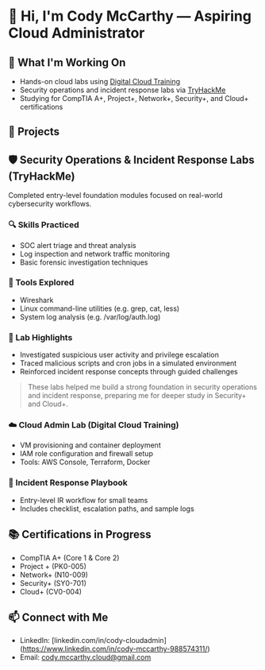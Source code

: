 # 👋 Hi, I'm Cody McCarthy — Aspiring Cloud Administrator 

## 🔧 What I'm Working On
- Hands-on cloud labs using [Digital Cloud Training](https://digitalcloud.training/hands-on-challenge-labs/)
- Security operations and incident response labs via [TryHackMe](https://tryhackme.com/)
- Studying for CompTIA A+, Project+, Network+, Security+, and Cloud+ certifications

## 🧪 Projects
## 🛡️ Security Operations & Incident Response Labs (TryHackMe)

Completed entry-level foundation modules focused on real-world cybersecurity workflows.

### 🔍 Skills Practiced
- SOC alert triage and threat analysis
- Log inspection and network traffic monitoring
- Basic forensic investigation techniques

### 🧰 Tools Explored
- Wireshark
- Linux command-line utilities (e.g. grep, cat, less)
- System log analysis (e.g. /var/log/auth.log)

### 🧪 Lab Highlights
- Investigated suspicious user activity and privilege escalation
- Traced malicious scripts and cron jobs in a simulated environment
- Reinforced incident response concepts through guided challenges

> These labs helped me build a strong foundation in security operations and incident response, preparing me for deeper study in Security+ and Cloud+.

### ☁️ Cloud Admin Lab (Digital Cloud Training)
- VM provisioning and container deployment
- IAM role configuration and firewall setup
- Tools: AWS Console, Terraform, Docker

### 🔐 Incident Response Playbook
- Entry-level IR workflow for small teams
- Includes checklist, escalation paths, and sample logs

## 📚 Certifications in Progress
- CompTIA A+ (Core 1 & Core 2)
- Project + (PK0-005)
- Network+ (N10-009)
- Security+ (SY0-701)
- Cloud+ (CV0-004)

## 📫 Connect with Me
- LinkedIn: [linkedin.com/in/cody-cloudadmin] (https://www.linkedin.com/in/cody-mccarthy-988574311/)
- Email: cody.mccarthy.cloud@gmail.com
